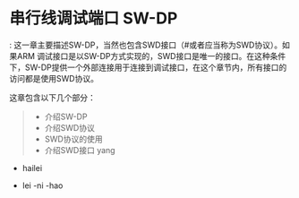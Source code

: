 # 串行线调试端口 SW-DP
: 这一章主要描述SW-DP，当然也包含SWD接口（#或者应当称为SWD协议）。如果ARM 调试接口是以SW-DP方式实现的，SWD接口是唯一的接口。在这种条件下，SW-DP提供一个外部连接用于连接到调试接口，在这个章节内，所有接口的访问都是使用SWD协议。

这章包含以下几个部分：
> * 介绍SW-DP
> * 介绍SWD协议
> * SWD协议的使用
> * 介绍SWD接口
> yang
* hailei
- lei
  -ni
  -hao
